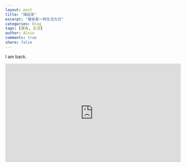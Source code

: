 ```yaml
---
layout: post
title: "燥起来"
excerpt: "健身是一种生活方式"
categories: blog
tags: [健身, 生活]
author: Alvin
comments: true
share: false
---
```


I am back.     

<iframe width="560" height="315" src="http://www.youtube.com/embed/Nt5fcE2_jZ0" frameborder="0"> </iframe>

<!-- 多说评论框 start -->
<div class="ds-thread" data-thread-key="e" data-title="e" ></div>
<!-- 多说评论框 end -->
<!-- 多说公共JS代码 start (一个网页只需插入一次) -->
<script type="text/javascript">
var duoshuoQuery = {short_name:"goaheadalvin"};
(function() {
var ds = document.createElement('script');
ds.type = 'text/javascript';ds.async = true;
ds.src = (document.location.protocol == 'https:' ? 'https:' : 'http:') + '//static.duoshuo.com/embed.js';
ds.charset = 'UTF-8';
(document.getElementsByTagName('head')[0] 
|| document.getElementsByTagName('body')[0]).appendChild(ds);
})();
</script>
<!-- 多说公共JS代码 end -->